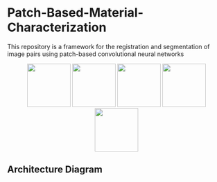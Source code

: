 # Patch-Based-Material-Characterization
This repository is a framework for the registration and segmentation of image pairs using patch-based convolutional neural networks
<p align="center">
  <img src="https://github.com/user-attachments/assets/e81814f3-47e5-4848-9e6c-51c2254e4fc3" width="100" />
  <img src="https://github.com/user-attachments/assets/40d24ad3-9aa6-4d39-80da-8a349df7b1e1" width="100" /> 
  <img src="https://github.com/user-attachments/assets/29662572-6c8b-483b-b943-ed51f065b8dd" width="100" />
  <img src="https://github.com/user-attachments/assets/d8d5f17c-fafd-44ff-adec-5dcaf18a697d" width="100" />
  <img src="https://github.com/user-attachments/assets/5eaadd4e-3de1-4925-8dbc-2e3682ec7b84" width="100" />
</p>


## Architecture Diagram

